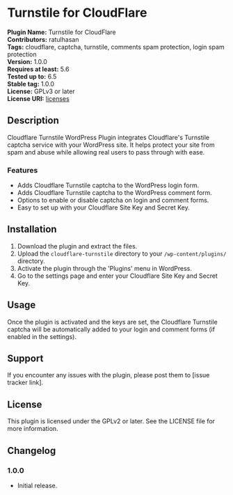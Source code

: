 # Turnstile for CloudFlare
**Plugin Name:** Turnstile for CloudFlare  
**Contributors:** ratulhasan  
**Tags:** cloudflare, captcha, turnstile, comments spam protection, login spam protection  
**Version:** 1.0.0  
**Requires at least:** 5.6  
**Tested up to:** 6.5  
**Stable tag:** 1.0.0  
**License:** GPLv3 or later  
**License URI:** [licenses](https://www.gnu.org/licenses/gpl-3.0.html)

## Description
Cloudflare Turnstile WordPress Plugin integrates Cloudflare's Turnstile captcha service with your WordPress site. It helps protect your site from spam and abuse while allowing real users to pass through with ease.

### Features
- Adds Cloudflare Turnstile captcha to the WordPress login form.
- Adds Cloudflare Turnstile captcha to the WordPress comment form.
- Options to enable or disable captcha on login and comment forms.
- Easy to set up with your Cloudflare Site Key and Secret Key.

## Installation
1. Download the plugin and extract the files.
2. Upload the `cloudflare-turnstile` directory to your `/wp-content/plugins/` directory.
3. Activate the plugin through the 'Plugins' menu in WordPress.
4. Go to the settings page and enter your Cloudflare Site Key and Secret Key.

## Usage
Once the plugin is activated and the keys are set, the Cloudflare Turnstile captcha will be automatically added to your login and comment forms (if enabled in the settings).

## Support
If you encounter any issues with the plugin, please post them to [issue tracker link].

## License
This plugin is licensed under the GPLv2 or later. See the LICENSE file for more information.

## Changelog
### 1.0.0
- Initial release.
